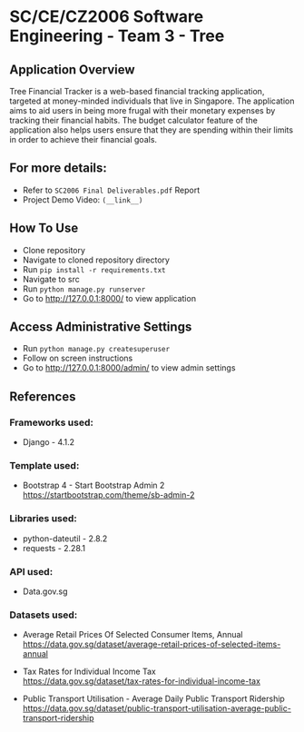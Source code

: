 # SC/CE/CZ2006 Software Engineering - Team 3 - Tree

## Application Overview
Tree Financial Tracker is a web-based financial tracking application, targeted at money-minded individuals that live in Singapore. The application aims to aid users in being more frugal with their monetary expenses by tracking their financial habits. The budget calculator feature of the application also helps users ensure that they are spending within their limits in order to achieve their financial goals.

## For more details:
- Refer to `SC2006 Final Deliverables.pdf` Report
- Project Demo Video: `(__link__)`

## How To Use
- Clone repository
- Navigate to cloned repository directory
- Run `pip install -r requirements.txt`
- Navigate to src
- Run `python manage.py runserver`
- Go to http://127.0.0.1:8000/ to view application        

## Access Administrative Settings
- Run `python manage.py createsuperuser`
- Follow on screen instructions
- Go to http://127.0.0.1:8000/admin/ to view admin settings

## References
### Frameworks used:
- Django - 4.1.2

### Template used:
- Bootstrap 4 - Start Bootstrap Admin 2   
https://startbootstrap.com/theme/sb-admin-2 

### Libraries used:
- python-dateutil - 2.8.2
- requests - 2.28.1

### API used:
- Data.gov.sg 

### Datasets used:
- Average Retail Prices Of Selected Consumer Items, Annual    
https://data.gov.sg/dataset/average-retail-prices-of-selected-items-annual 

- Tax Rates for Individual Income Tax  
https://data.gov.sg/dataset/tax-rates-for-individual-income-tax 

- Public Transport Utilisation - Average Daily Public Transport Ridership   
https://data.gov.sg/dataset/public-transport-utilisation-average-public-transport-ridership 


